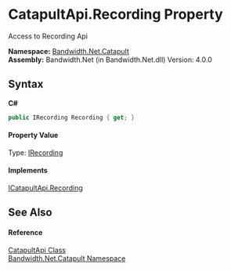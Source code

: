 ﻿# CatapultApi.Recording Property 
 

Access to Recording Api

**Namespace:**&nbsp;<a href ="N_Bandwidth_Net_Catapult.md">Bandwidth.Net.Catapult</a><br />**Assembly:**&nbsp;Bandwidth.Net (in Bandwidth.Net.dll) Version: 4.0.0

## Syntax

**C#**<br />
``` C#
public IRecording Recording { get; }
```


#### Property Value
Type: <a href ="T_Bandwidth_Net_Catapult_IRecording.md">IRecording</a>

#### Implements
<a href ="P_Bandwidth_Net_Catapult_ICatapultApi_Recording.md">ICatapultApi.Recording</a><br />

## See Also


#### Reference
<a href ="T_Bandwidth_Net_Catapult_CatapultApi.md">CatapultApi Class</a><br /><a href ="N_Bandwidth_Net_Catapult.md">Bandwidth.Net.Catapult Namespace</a><br />